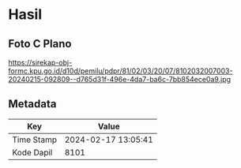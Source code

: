 # Hasil

## Foto C Plano

https://sirekap-obj-formc.kpu.go.id/d10d/pemilu/pdpr/81/02/03/20/07/8102032007003-20240215-092809--d765d31f-496e-4da7-ba6c-7bb854ece0a9.jpg


## Metadata

| Key        | Value               |
| ---------- | ------------------- |
| Time Stamp | 2024-02-17 13:05:41 |
| Kode Dapil | 8101                |




